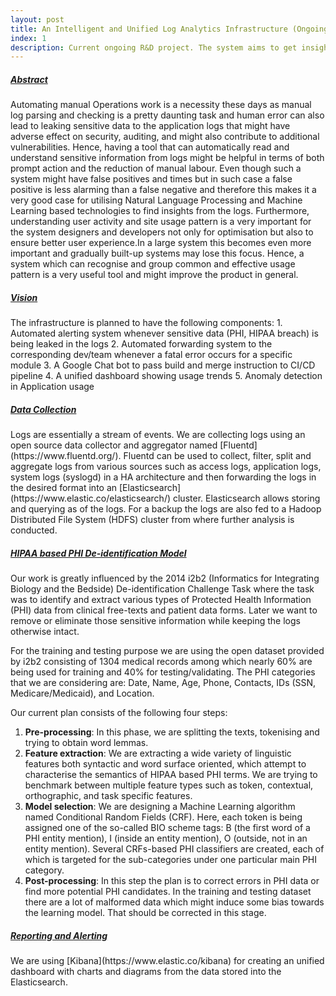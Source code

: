 ```yaml
---
layout: post
title: An Intelligent and Unified Log Analytics Infrastructure (Ongoing)
index: 1
description: Current ongoing R&D project. The system aims to get insights from application, system logs and user generated events inside a DMZ to facilitate sensitive data leakage prevention (PHI, HIPAA), understanding usage trends, resource provisioning, problem diagnosis etc.
---
```


<h5><u>Abstract</u></h5>
Automating manual Operations work is a necessity these days as manual log parsing and checking is a pretty daunting task and human error can also lead to leaking sensitive data to the application logs that might have adverse effect on security, auditing, and might also contribute to additional vulnerabilities. Hence, having a tool that can automatically read and understand sensitive information from logs might be helpful in terms of both prompt action and the reduction of manual labour. Even though such a system might have false positives and times but in such case a false positive is less alarming than a false negative and therefore this makes it a very good case for utilising Natural Language Processing and Machine Learning based technologies to find insights from the logs. Furthermore, understanding user activity and site usage pattern is a very important for the system designers and developers not only for optimisation but also to ensure better user experience.In a large system this becomes even more important and gradually built-up systems may lose this focus. Hence, a system which can recognise and group common and effective usage pattern is a very useful tool and might improve the product in general.

<h5><u>Vision</u></h5>
The infrastructure is planned to have the following components:
1. Automated alerting system whenever sensitive data (PHI, HIPAA breach) is being leaked in the logs
2. Automated forwarding system to the corresponding dev/team whenever a fatal error occurs for a specific module
3. A Google Chat bot to pass build and merge instruction to CI/CD pipeline
4. A unified dashboard showing usage trends
5. Anomaly detection in Application usage

<h5><u>Data Collection</u></h5>
Logs are essentially a stream of events. We are collecting logs using an open source data collector and aggregator named [Fluentd](https://www.fluentd.org/).
Fluentd can be used to collect, filter, split and aggregate logs from various sources such as access logs, application logs, system logs (syslogd) in a HA architecture 
and then forwarding the logs in the desired format into an [Elasticsearch](https://www.elastic.co/elasticsearch/) cluster. Elasticsearch allows storing and querying 
as of the logs. For a backup the logs are also fed to a Hadoop Distributed File System (HDFS) cluster from where further analysis is conducted.

<h5><u>HIPAA based PHI De-identification Model</u></h5>
Our work is greatly influenced by the 2014 i2b2 (Informatics for Integrating Biology and the Bedside) De-identification Challenge Task where the task was to identify and extract various types of Protected Health Information (PHI) data from clinical free-texts and patient data forms. Later we want to remove or eliminate those sensitive information while keeping the logs otherwise intact. 

For the training and testing purpose we are using the open dataset provided by i2b2 consisting of 1304 medical records among which nearly 60% are being used for training and 40% for testing/validating. The PHI categories that we are considering are: Date, Name, Age, Phone, Contacts, IDs (SSN, Medicare/Medicaid), and Location.

Our current plan consists of the following four steps:
1. <strong>Pre-processing</strong>: In this phase, we are splitting the texts, tokenising and trying to obtain word lemmas.
2. <strong>Feature extraction</strong>: We are extracting a wide variety of linguistic features both syntactic and word surface oriented, which attempt to characterise the semantics of HIPAA based PHI terms. We are trying to benchmark between multiple feature types such as token, contextual, orthographic, and task specific features. 
3. <strong>Model selection</strong>: We are designing a Machine Learning algorithm named Conditional Random Fields (CRF). Here, each token is being assigned one of the so-called BIO scheme tags: B (the first word of a PHI entity mention), I (inside an entity mention), O (outside, not in an entity mention). Several CRFs-based PHI classifiers are created, each of which is targeted for the sub-categories under one particular main PHI category.
4. <strong>Post-processing</strong>: In this step the plan is to correct errors in PHI data or find more potential PHI candidates. In the training and testing dataset there are a lot of malformed data which might induce some bias towards the learning model. That should be corrected in this stage. 

<h5><u>Reporting and Alerting</u></h5>
We are using [Kibana](https://www.elastic.co/kibana) for creating an unified dashboard with charts and diagrams from the data 
stored into the Elasticsearch.
 
